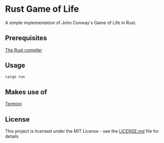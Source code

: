 # Rust Game of Life

A simple implementation of John Conway's Game of Life in Rust.

## Prerequisites

[The Rust compiler](https://github.com/rust-lang/rust)

## Usage

```bash
cargo run
```

## Makes use of

[Termion](https://github.com/redox-os/termion)

## License

This project is licensed under the MIT License - see the [LICENSE.md](LICENSE.md) file for details

